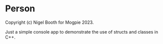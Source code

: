 # Person

Copyright (c) Nigel Booth for Mogpie 2023.

Just a simple console app to demonstrate the use of structs and classes in C++.
